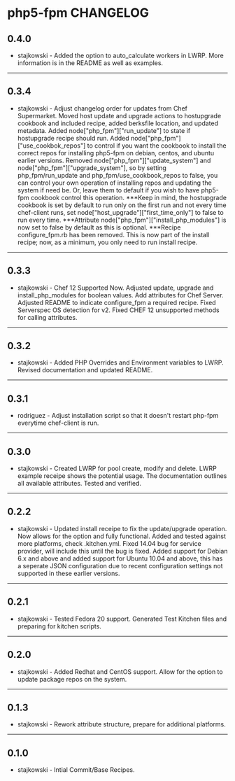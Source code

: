 php5-fpm CHANGELOG
=================

0.4.0
-----
- stajkowski - Added the option to auto_calculate workers in LWRP.  More information is in the README as well as examples.

- - -

0.3.4
-----
- stajkowski - Adjust changelog order for updates from Chef Supermarket.  Moved host update and upgrade actions to hostupgrade cookbook and included recipe, added berksfile location, and updated metadata.  Added node["php_fpm"]["run_update"] to state if hostupgrade recipe should run.
Added node["php_fpm"]["use_cookbok_repos"] to control if you want the cookbook to install the correct repos for installing php5-fpm on debian, centos, and ubuntu earlier versions.  Removed node["php_fpm"]["update_system"] and node["php_fpm"]["upgrade_system"], so by setting
php_fpm/run_update and php_fpm/use_cookbook_repos to false, you can control your own operation of installing repos and updating the system if need be.  Or, leave them to default if you wish to have php5-fpm cookbook control this operation.
***Keep in mind, the hostupgrade cookbook is set by default to run only on the first run and not every time chef-client runs, set node["host_upgrade"]["first_time_only"] to false to run every time.
***Attribute node["php_fpm"]["install_php_modules"] is now set to false by default as this is optional.
***Recipe configure_fpm.rb has been removed.  This is now part of the install recipe; now, as a minimum, you only need to run install recipe.

- - -

0.3.3
-----
- stajkowski - Chef 12 Supported Now. Adjusted update, upgrade and install_php_modules for boolean values. Add attributes for Chef Server. Adjusted README to indicate configure_fpm a required recipe. Fixed Serverspec OS detection for v2.  Fixed CHEF 12 unsupported methods for calling attributes.

- - -

0.3.2
-----
- stajkowski - Added PHP Overrides and Environment variables to LWRP.  Revised documentation and updated README.

- - -

0.3.1
-----
- rodriguez - Adjust installation script so that it doesn't restart php-fpm everytime chef-client is run.

- - -

0.3.0
-----
- stajkowski - Created LWRP for pool create, modify and delete.  LWRP example receipe shows the potential usage.  The documentation outlines all available attributes.  Tested and verified.

- - -

0.2.2
-----
- stajkowski - Updated install receipe to fix the update/upgrade operation.  Now allows for the option and fully functional. Added and tested against more platforms, check .kitchen.yml.  Fixed 14.04 bug for service provider, will include this until the bug is fixed.  Added support for Debian 6.x and above and added support for Ubuntu 10.04 and above, this has a seperate JSON configuration due to recent configuration settings not supported in these earlier versions.

- - -

0.2.1
-----
- stajkowski - Tested Fedora 20 support.  Generated Test Kitchen files and preparing for kitchen scripts.

- - -

0.2.0
-----
- stajkowski - Added Redhat and CentOS support.  Allow for the option to update package repos on the system.

- - -

0.1.3
-----
- stajkowski - Rework attribute structure, prepare for additional platforms.

- - -

0.1.0
-----
- stajkowski - Intial Commit/Base Recipes.
